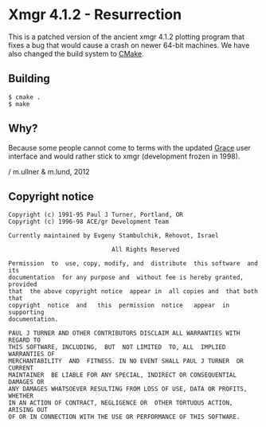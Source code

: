 Xmgr 4.1.2 - Resurrection
=========================

This is a patched version of the ancient xmgr 4.1.2
plotting program that fixes a bug that would cause a
crash on newer 64-bit machines. We have also changed
the build system to [CMake](http://www.cmake.org).

Building
--------

    $ cmake .
    $ make

Why?
----

Because some people cannot come to terms with the updated
[Grace](http://plasma-gate.weizmann.ac.il/Grace) user
interface and would rather stick to xmgr (development
frozen in 1998).

/ m.ullner & m.lund, 2012

Copyright notice
----------------

~~~~
Copyright (c) 1991-95 Paul J Turner, Portland, OR
Copyright (c) 1996-98 ACE/gr Development Team

Currently maintained by Evgeny Stambulchik, Rehovot, Israel

                             All Rights Reserved

Permission  to  use, copy, modify, and  distribute  this software  and  its
documentation  for any purpose and  without fee is hereby granted, provided
that  the above copyright notice  appear in  all copies and  that both that
copyright  notice  and   this  permission  notice   appear  in   supporting
documentation.

PAUL J TURNER AND OTHER CONTRIBUTORS DISCLAIM ALL WARRANTIES WITH REGARD TO
THIS SOFTWARE, INCLUDING,  BUT  NOT LIMITED  TO, ALL  IMPLIED WARRANTIES OF
MERCHANTABILITY  AND  FITNESS. IN NO EVENT SHALL PAUL J TURNER  OR  CURRENT
MAINTAINER  BE LIABLE FOR ANY SPECIAL, INDIRECT OR CONSEQUENTIAL DAMAGES OR
ANY DAMAGES WHATSOEVER RESULTING FROM LOSS OF USE, DATA OR PROFITS, WHETHER
IN AN ACTION OF CONTRACT, NEGLIGENCE OR  OTHER TORTUOUS ACTION, ARISING OUT
OF OR IN CONNECTION WITH THE USE OR PERFORMANCE OF THIS SOFTWARE.
~~~~

